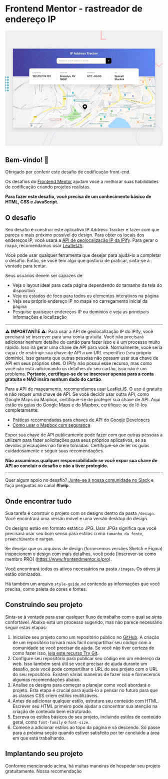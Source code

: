 # Frontend Mentor - rastreador de endereço IP

![Visualização do design do desafio de codificação do rastreador de endereço IP](./design/desktop-preview.jpg)

## Bem-vindo! 👋

Obrigado por conferir este desafio de codificação front-end.

Os desafios do [Frontend Mentor](https://www.frontendmentor.io) ajudam você a melhorar suas habilidades de codificação criando projetos realistas.

**Para fazer este desafio, você precisa de um conhecimento básico de HTML, CSS e JavaScript.**

## O desafio

Seu desafio é construir este aplicativo IP Address Tracker e fazer com que pareça o mais próximo possível do design. Para obter os locais dos endereços IP, você usará a [API de geolocalização IP da IPify](https://geo.ipify.org/). Para gerar o mapa, recomendamos usar [LeafletJS](https://leafletjs.com/).

Você pode usar qualquer ferramenta que desejar para ajudá-lo a completar o desafio. Então, se você tem algo que gostaria de praticar, sinta-se à vontade para tentar.

Seus usuários devem ser capazes de:

- Veja o layout ideal para cada página dependendo do tamanho da tela do dispositivo
- Veja os estados de foco para todos os elementos interativos na página
- Veja seu próprio endereço IP no mapa no carregamento inicial da página
- Pesquise quaisquer endereços IP ou domínios e veja as principais informações e localização

---

⚠️ **IMPORTANTE** ⚠️: Para usar a API de geolocalização IP do IPify, você precisará se inscrever para uma conta gratuita. Você não precisará adicionar nenhum detalhe do cartão para fazer isso e é um processo muito rápido. Isso irá gerar uma chave de API para você. Normalmente, você seria capaz de restringir sua chave de API a um URL específico (seu próprio domínio). Isso garante que outras pessoas não possam usar sua chave de API em seus próprios sites. O IPify não possui esse recurso, mas como você não está adicionando os detalhes do seu cartão, isso não é um problema. **Portanto, certifique-se de se inscrever apenas para a conta gratuita e NÃO insira nenhum dado do cartão**.

Para a API de mapeamento, recomendamos usar [LeafletJS](https://leafletjs.com/). O uso é gratuito e não requer uma chave de API. Se você decidir usar outra API, como Google Maps ou Mapbox, certifique-se de proteger sua chave de API. Aqui estão os guias do Google Maps e do Mapbox, certifique-se de lê-los completamente:

- [Práticas recomendadas para chaves de API do Google Developers](https://developers.google.com/maps/api-key-best-practices)
- [Como usar o Mapbox com segurança](https://docs.mapbox.com/help/troubleshooting/how-to-use-mapbox-securely/)

Expor sua chave de API publicamente pode fazer com que outras pessoas a utilizem para fazer solicitações para seus próprios aplicativos, se as devidas precauções não forem tomadas. Certifique-se de ler os guias cuidadosamente e seguir suas recomendações.

**Não assumimos qualquer responsabilidade se você expor sua chave de API ao concluir o desafio e não a tiver protegido.**

---

Quer algum apoio no desafio? [Junte-se à nossa comunidade no Slack](https://www.frontendmentor.io/slack) e faça perguntas no canal **#help**.

## Onde encontrar tudo

Sua tarefa é construir o projeto com os designs dentro da pasta `/design`. Você encontrará uma versão móvel e uma versão desktop do design.

Os designs estão em formato estático JPG. Usar JPGs significa que você precisará usar seu bom senso para estilos como `tamanho da fonte`, `preenchimento` e `margem`.

Se desejar que os arquivos de design (fornecemos versões Sketch e Figma) inspecionem o design com mais detalhes, você pode [inscrever-se como membro PRO] (https://www.frontendmentor.io/pro).

Você encontrará todos os ativos necessários na pasta `/images`. Os ativos já estão otimizados.

Há também um arquivo `style-guide.md` contendo as informações que você precisa, como paleta de cores e fontes.

## Construindo seu projeto

Sinta-se à vontade para usar qualquer fluxo de trabalho com o qual se sinta confortável. Abaixo está um processo sugerido, mas não parece necessário seguir estas etapas:

1. Inicialize seu projeto como um repositório público no [GitHub](https://github.com/). A criação de um repositório tornará mais fácil compartilhar seu código com a comunidade se você precisar de ajuda. Se você não tiver certeza de como fazer isso, [leia este recurso Try Git](https://try.github.io/).
2. Configure seu repositório para publicar seu código em um endereço da web. Isso também será útil se você precisar de ajuda durante um desafio, pois você pode compartilhar o URL do seu projeto com o URL do seu repositório. Existem várias maneiras de fazer isso e fornecemos algumas recomendações abaixo.
3. Analise os designs para começar a planejar como você abordará o projeto. Esta etapa é crucial para ajudá-lo a pensar no futuro para que as classes CSS criem estilos reutilizáveis.
4. Antes de adicionar qualquer estilo, estruture seu conteúdo com HTML. Escrever seu HTML primeiro pode ajudar a concentrar sua atenção na criação de conteúdo bem estruturado.
5. Escreva os estilos básicos do seu projeto, incluindo estilos de conteúdo geral, como `font-family` e `font-size`.
6. Comece a adicionar estilos ao topo da página e vá descendo. Só passe para a próxima seção quando estiver satisfeito por ter concluído a área em que está trabalhando.

## Implantando seu projeto

Conforme mencionado acima, há muitas maneiras de hospedar seu projeto gratuitamente. Nossa recomendação